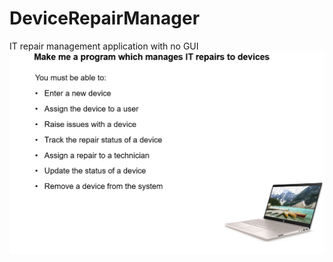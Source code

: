 # DeviceRepairManager
IT repair management application with no GUI
![](https://github.com/hegde-atri/DeviceRepairManager/blob/master/weekendCoding.PNG)
